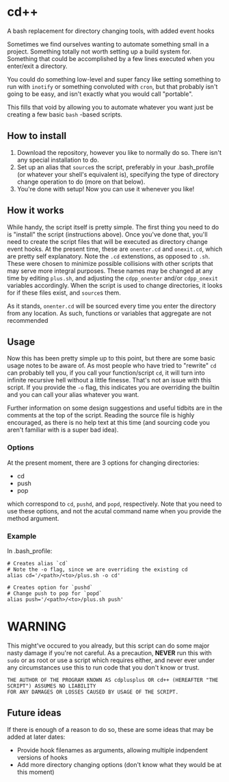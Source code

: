 # cd++
A bash replacement for directory changing tools, with added event hooks

Sometimes we find ourselves wanting to automate something small in a project. Something totally not worth 
setting up a build system for. Something that could be accomplished by a few lines executed when you 
enter/exit a directory. 

You could do something low-level and super fancy like setting something to run with `inotify` or 
something convoluted with `cron`, but that probably isn't going to be easy, and isn't exactly what you would 
call "portable".

This fills that void by allowing you to automate whatever you want just be creating a few basic `bash`
-based scripts.

## How to install
1. Download the repository, however you like to normally do so. There isn't any special installation to do.
2. Set up an alias that `source`s the script, preferably in your .bash_profile (or whatever your shell's 
equivalent is), specifying the type of directory change operation to do (more on that below).
3. You're done with setup! Now you can use it whenever you like!

## How it works
While handy, the script itself is pretty simple. The first thing you need to do is "install" the script 
(instructions above). Once you've done that, you'll need to create the script files that will be executed 
as directory change event hooks. At the present time, these are `onenter.cd` and `onexit.cd`, which are 
pretty self explanatory. Note the `.cd` extenstions, as opposed to `.sh`. These were chosen to minimize 
possible collisions with other scripts that may serve more integral purposes. These names may be changed 
at any time by editing `plus.sh`, and adjusting the `cdpp_onenter` and/or `cdpp_onexit` variables 
accordingly. When the script is used to change directories, it looks for if these files exist, and 
`source`s them.

As it stands, `onenter.cd` will be sourced every time you enter the directory from any location. As such, 
functions or variables that aggregate are not recommended

## Usage
Now this has been pretty simple up to this point, but there are some basic usage notes to be aware of. 
As most people who have tried to "rewrite" `cd` can probably tell you, if you call your function/script 
`cd`, it will turn into infinite recursive hell without a little finesse. That's not an issue with 
this script. If you provide the `-o` flag, this indicates you are overriding the builtin and you can call 
your alias whatever you want.

Further information on some design suggestions and useful tidbits are in the comments at the top of the 
script. Reading the source file is highly encouraged, as there is no help text at this time (and sourcing 
code you aren't familiar with is a super bad idea).

### Options
At the present moment, there are 3 options for changing directories:
* cd
* push
* pop

which correspond to `cd`, `pushd`, and `popd`, respectively. Note that you need to use these options, 
and not the acutal command name when you provide the method argument.

### Example
In .bash_profile:
```
# Creates alias `cd`
# Note the -o flag, since we are overriding the existing cd
alias cd='/<path>/<to>/plus.sh -o cd'

# Creates option for `pushd`
# Change push to pop for `popd`
alias push='/<path>/<to>/plus.sh push'
```

# WARNING
This might've occured to you already, but this script can do some major nasty damage if you're not 
careful. As a precaution, **NEVER** run this with `sudo` or as root or use a script which requires either, 
and never ever under any circumstances use this to run code that you don't know or trust.

```
THE AUTHOR OF THE PROGRAM KNOWN AS cdplusplus OR cd++ (HEREAFTER "THE SCRIPT") ASSUMES NO LIABILITY 
FOR ANY DAMAGES OR LOSSES CAUSED BY USAGE OF THE SCRIPT.
```

## Future ideas
If there is enough of a reason to do so, these are some ideas that may be added at later dates:
* Provide hook filenames as arguments, allowing multiple indpendent versions of hooks
* Add more directory changing options (don't know what they would be at this moment)
